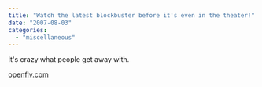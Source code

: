 ```yaml
---
title: "Watch the latest blockbuster before it's even in the theater!"
date: "2007-08-03"
categories: 
  - "miscellaneous"
---
```


It's crazy what people get away with.

[openflv.com](http://openflv.com/tag?t=Movie "openflv")
